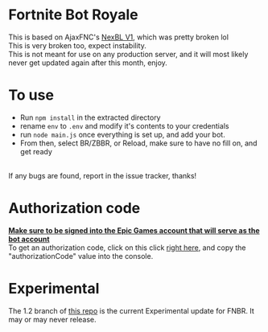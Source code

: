 # Fortnite Bot Royale
This is based on AjaxFNC's [NexBL V1](https://github.com/AjaxFNC-YT/NexBL-V1/), which was pretty broken lol
<br>
This is very broken too, expect instability.
<br>
This is not meant for use on any production server, and it will most likely never get updated again after this month, enjoy.
<br>
# To use
* Run `npm install` in the extracted directory
* rename `env` to `.env` and modify it's contents to your credentials
* run `node main.js` once everything is set up, and add your bot.
* From then, select BR/ZBBR, or Reload, make sure to have no fill on, and get ready
<br>
If any bugs are found, report in the issue tracker, thanks!
<br>

# Authorization code

<u>**Make sure to be signed into the Epic Games account that will serve as the bot account**</u>
<br>
To get an authorization code, click on this click [right here](https://www.epicgames.com/id/api/redirect?clientId=3f69e56c7649492c8cc29f1af08a8a12&responseType=code), and copy the "authorizationCode" value into the console.
<br>

# Experimental
The 1.2 branch of [this repo](https://github.com/kitstudios/Fortnite-Bot-Royale/tree/1.2) is the current Experimental update for FNBR. It may or may never release. 



